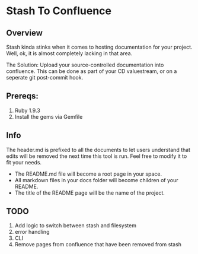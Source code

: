 # Stash To Confluence

## Overview
Stash kinda stinks when it comes to hosting documentation for your project. Well, ok, it is almost completely lacking in that area.

The Solution: Upload your source-controlled documentation into confluence. This can be done as part of your CD valuestream, or on a seperate git post-commit hook.

## Prereqs:
1. Ruby 1.9.3
2. Install the gems via Gemfile

## Info
The header.md is prefixed to all the documents to let users understand that edits will be removed the next time this tool is run.  Feel free to modify it to fit your needs.

- The README.md file will become a root page in your space.
- All markdown files in your docs folder will become children of your README.
- The title of the README page will be the name of the project.

## TODO
1. Add logic to switch between stash and filesystem
2. error handling
3. CLI
4. Remove pages from confluence that have been removed from stash
